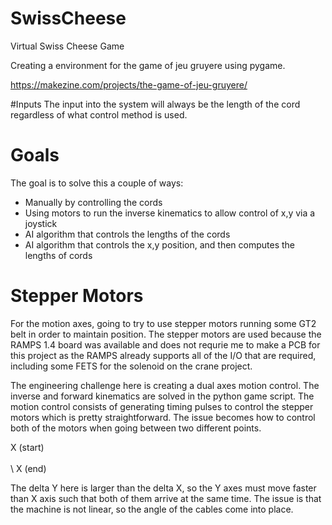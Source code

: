 # SwissCheese
Virtual Swiss Cheese Game

Creating a environment for the game of jeu gruyere using pygame.

https://makezine.com/projects/the-game-of-jeu-gruyere/

#Inputs
The input into the system will always be the length of the cord regardless of what control method is used. 

# Goals
The goal is to solve this a couple of ways:

* Manually by controlling the cords
* Using motors to run the inverse kinematics to allow control of x,y via a joystick
* AI algorithm that controls the lengths of the cords
* AI algorithm that controls the x,y position, and then computes the lengths of cords

# Stepper Motors
For the motion axes, going to try to use stepper motors running some GT2 belt in order to maintain position. The stepper motors are used because the RAMPS 1.4 board was available and does not requrie me to make a PCB for this project as the RAMPS already supports all of the I/O that are required, including some FETS for the solenoid on the crane project. 

The engineering challenge here is creating a dual axes motion control. The inverse and forward kinematics are solved in the python game script. The motion control consists of generating timing pulses to control the stepper motors which is pretty straightforward. The issue becomes how to control both of the motors when going between two different points.

X  (start)
 \
  \
   \ 
    X (end)
    
The delta Y here is larger than the delta X, so the Y axes must move faster than X axis such that both of them arrive at the same time. The issue is that the machine is not linear, so the angle of the cables come into place. 


